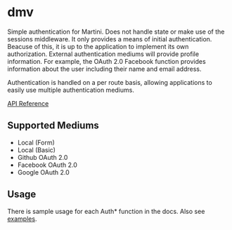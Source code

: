 dmv
===

Simple authentication for Martini. Does not handle state or make use of the sessions middleware. It only provides a means of initial authentication. Beacuse of this, it is up to the application to implement its own authorization. External authentication mediums will provide profile information. For example, the OAuth 2.0 Facebook function provides information about the user including their name and email address.

Authentication is handled on a per route basis, allowing applications to easily use multiple authentication mediums.

[API Reference](http://godoc.org/github.com/tomsteele/dmv)


## Supported Mediums
- Local (Form)
- Local (Basic)
- Github OAuth 2.0
- Facebook OAuth 2.0
- Google OAuth 2.0

## Usage
There is sample usage for each Auth* function in the docs. Also see [examples](https://github.com/tomsteele/dmv/tree/master/examples).
